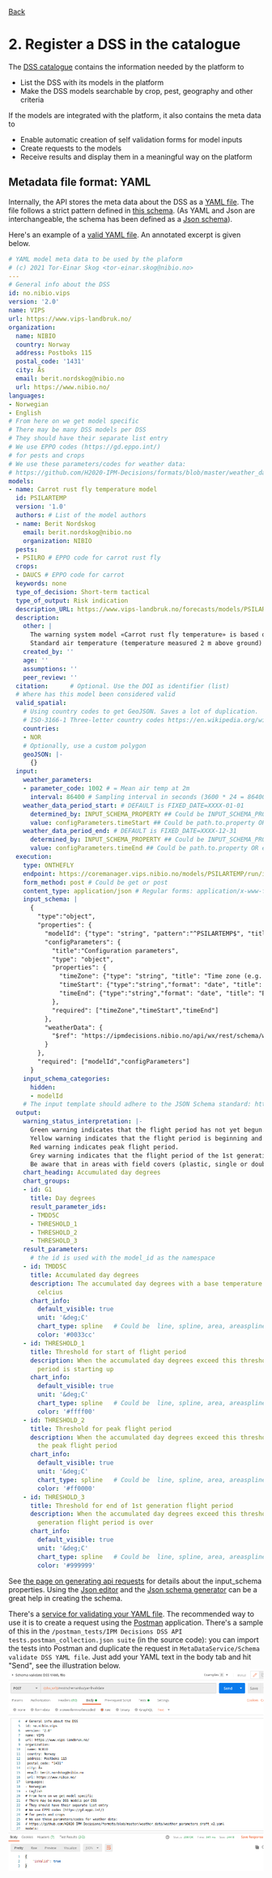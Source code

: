 [Back](index.md)
# 2. Register a DSS in the catalogue
The [DSS catalogue](https://ipmdecisions.nibio.no/api/dss/rest/dss) contains the information needed by the platform to 
* List the DSS with its models in the platform
* Make the DSS models searchable by crop, pest, geography and other criteria

If the models are integrated with the platform, it also contains the meta data to
* Enable automatic creation of self validation forms for model inputs
* Create requests to the models
* Receive results and display them in a meaningful way on the platform

## Metadata file format: YAML
Internally, the API stores the meta data about the DSS as a [YAML file](https://en.wikipedia.org/wiki/YAML). The file follows a strict pattern defined in [this schema](https://ipmdecisions.nibio.no/api/dss/rest/schema/dss). (As YAML and Json are interchangeable, the schema has been defined as a [Json schema](https://json-schema.org/)). 

Here's an example of a [valid YAML file](https://ipmdecisions.nibio.no/dss/rest/schema/dss/yaml). An annotated excerpt is given below.

``` yaml
# YAML model meta data to be used by the plaform
# (c) 2021 Tor-Einar Skog <tor-einar.skog@nibio.no>
---
# General info about the DSS
id: no.nibio.vips
version: '2.0'
name: VIPS
url: https://www.vips-landbruk.no/
organization:
  name: NIBIO
  country: Norway
  address: Postboks 115
  postal_code: '1431'
  city: Ås
  email: berit.nordskog@nibio.no
  url: https://www.nibio.no/
languages:
- Norwegian
- English
# From here on we get model specific
# There may be many DSS models per DSS
# They should have their separate list entry
# We use EPPO codes (https://gd.eppo.int/)
# for pests and crops
# We use these parameters/codes for weather data: 
# https://github.com/H2020-IPM-Decisions/formats/blob/master/weather_data/weather_parameters_draft_v2.yaml
models:
- name: Carrot rust fly temperature model
  id: PSILARTEMP
  version: '1.0'
  authors: # List of the model authors
  - name: Berit Nordskog
    email: berit.nordskog@nibio.no
    organization: NIBIO
  pests:
  - PSILRO # EPPO code for carrot rust fly
  crops:
  - DAUCS # EPPO code for carrot
  keywords: none
  type_of_decision: Short-term tactical
  type_of_output: Risk indication
  description_URL: https://www.vips-landbruk.no/forecasts/models/PSILARTEMP/
  description:
    other: |
      The warning system model «Carrot rust fly temperature» is based on a Finnish temperature-based model (Markkula et al, 1998; Tiilikkala & Ojanen, 1999; Markkula et al, 2000). The model determines the start of the flight period for the 1st and 2nd generation of carrot rust fly based on accumuleted degree-days (day-degrees) over a base temperature of 5,0 °C. VIPS uses the model for the 1st generation only. 
      Standard air temperature (temperature measured 2 m above ground) is used in the model. Degree-days are defined for this model as the sum of the difference between a base temperature of 5,0 °C and the mean temperature for all days with a temperature >5,0 °C, in other words (daily mean temperature – 5,0 °C) from 1 March (beginning when the ground has thawed).
    created_by: ''
    age: ''
    assumptions: ''
    peer_review: ''
  citation:      # Optional. Use the DOI as identifier (list)
  # Where has this model been considered valid
  valid_spatial:
    # Using country codes to get GeoJSON. Saves a lot of duplication.
    # ISO-3166-1 Three-letter country codes https://en.wikipedia.org/wiki/ISO_3166-1#Current_codes
    countries:
    - NOR
    # Optionally, use a custom polygon
    geoJSON: |-
      {}
  input:
    weather_parameters:
    - parameter_code: 1002 # = Mean air temp at 2m
      interval: 86400 # Sampling interval in seconds (3600 * 24 = 86400)
    weather_data_period_start: # DEFAULT is FIXED_DATE=XXXX-01-01
      determined_by: INPUT_SCHEMA_PROPERTY ## Could be INPUT_SCHEMA_PROPERTY or FIXED_DATE
      value: configParameters.timeStart ## Could be path.to.property OR e.g. XXXX-01-01
    weather_data_period_end: # DEFAULT is FIXED_DATE=XXXX-12-31
      determined_by: INPUT_SCHEMA_PROPERTY ## Could be INPUT_SCHEMA_PROPERTY or FIXED_DATE
      value: configParameters.timeEnd ## Could be path.to.property OR e.g. XXXX-12-31
  execution:
    type: ONTHEFLY
    endpoint: https://coremanager.vips.nibio.no/models/PSILARTEMP/run/ipmd
    form_method: post # Could be get or post
    content_type: application/json # Regular forms: application/x-www-form-urlencoded , Regular forms with files (<input type="file">): multipart/form-data
    input_schema: |
      {
        "type":"object",
        "properties": {
          "modelId": {"type": "string", "pattern":"^PSILARTEMP$", "title": "Model Id", "default":"PSILARTEMP", "description":"Must be PSILARTEMP"},
          "configParameters": {
            "title":"Configuration parameters",
            "type": "object",
            "properties": {
              "timeZone": {"type": "string", "title": "Time zone (e.g. Europe/Oslo)", "default":"Europe/Oslo", "options":{"infoText":"The time zone information is used when hourly temperature values need to be converted to daily."}},
              "timeStart": {"type":"string","format": "date", "title": "Start date of calculation (YYYY-MM-DD)"},
              "timeEnd": {"type":"string","format": "date", "title": "End date of calculation (YYYY-MM-DD)"}
            },
            "required": ["timeZone","timeStart","timeEnd"]
          },
          "weatherData": {
            "$ref": "https://ipmdecisions.nibio.no/api/wx/rest/schema/weatherdata"
          }
        },
        "required": ["modelId","configParameters"]
      }
    input_schema_categories:
      hidden:
      - modelId
    # The input template should adhere to the JSON Schema standard: https://json-schema.org/
  output:
    warning_status_interpretation: |-
      Green warning indicates that the flight period has not yet begun.
      Yellow warning indicates that the flight period is beginning and that flies can be coming into the field.
      Red warning indicates peak flight period.
      Grey warning indicates that the flight period of the 1st generation is over.
      Be aware that in areas with field covers (plastic, single or double non-woven covers, etc.) with early crops the preceding season (either on the current field or neighboring fields), the flight period can start earlier due to higher soil temperature under the covers.
    chart_heading: Accumulated day degrees
    chart_groups:
    - id: G1
      title: Day degrees
      result_parameter_ids:
      - TMDD5C
      - THRESHOLD_1
      - THRESHOLD_2
      - THRESHOLD_3
    result_parameters:
      # the id is used with the model_id as the namespace
    - id: TMDD5C
      title: Accumulated day degrees
      description: The accumulated day degrees with a base temperature of 5 degrees
        celcius
      chart_info:
        default_visible: true
        unit: '&deg;C'
        chart_type: spline   # Could be  line, spline, area, areaspline, column and scatter. Ref https://www.highcharts.com/docs/chart-and-series-types/chart-types
        color: '#0033cc'
    - id: THRESHOLD_1
      title: Threshold for start of flight period
      description: When the accumulated day degrees exceed this threshold, the flight
        period is starting up
      chart_info:
        default_visible: true
        unit: '&deg;C'
        chart_type: spline   # Could be  line, spline, area, areaspline, column and scatter. Ref https://www.highcharts.com/docs/chart-and-series-types/chart-types
        color: '#ffff00'
    - id: THRESHOLD_2
      title: Threshold for peak flight period
      description: When the accumulated day degrees exceed this threshold, you enter
        the peak flight period
      chart_info:
        default_visible: true
        unit: '&deg;C'
        chart_type: spline   # Could be  line, spline, area, areaspline, column and scatter. Ref https://www.highcharts.com/docs/chart-and-series-types/chart-types
        color: '#ff0000'
    - id: THRESHOLD_3
      title: Threshold for end of 1st generation flight period
      description: When the accumulated day degrees exceed this threshold, the 1st
        generation flight period is over
      chart_info:
        default_visible: true
        unit: '&deg;C'
        chart_type: spline   # Could be  line, spline, area, areaspline, column and scatter. Ref https://www.highcharts.com/docs/chart-and-series-types/chart-types
        color: '#999999'
```

See [the page on generating api requests](apirequest.md) for details about the input_schema properties. Using the [Json editor](https://json-editor.github.io/json-editor/) and the [Json schema generator](https://www.jsonschema.net/home) can be a great help in creating the schema.

There's a [service for validating your YAML file](https://ipmdecisions.nibio.no/api/dss/apidocs/resource_MetaDataService.html#resource_MetaDataService_validateDSSYAMLFile_POST). The recommended way to use it is to create a request using the [Postman](https://www.postman.com/) application. There's a sample of this in the `/postman_tests/IPM Decisions DSS API tests.postman_collection.json suite` (in the source code): you can import the tests into Postman and duplicate the request in `MetaDataService/Schema validate DSS YAML file`. Just add your YAML text in the body tab and hit "Send", see the illustration below.
![Validate your YAML from Postman](postman_yaml_validate.png)
